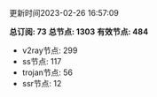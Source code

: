 更新时间2023-02-26 16:57:09

**总订阅: 73**
**总节点: 1303**
**有效节点: 484**
- v2ray节点: 299
- ss节点: 117
- trojan节点: 56
- ssr节点: 12
